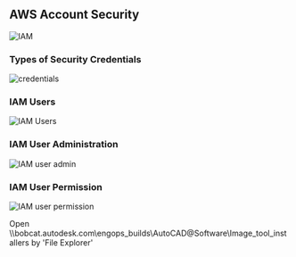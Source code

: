 ## AWS Account Security

![IAM](ref/IAM_01.png)

### Types of Security Credentials

![credentials](ref/IAM_02.png)

### IAM Users

![IAM Users](ref/IAM_03.png)

### IAM User Administration

![IAM user admin](ref/IAM_04.png)

### IAM User Permission

![IAM user permission](ref/IAM_05.png)

Open \\\\bobcat.autodesk.com\engops_builds\AutoCAD\@Software\Image_tool_installers by 'File Explorer'
<!--stackedit_data:
eyJoaXN0b3J5IjpbLTY3MDMzNjY0OF19
-->